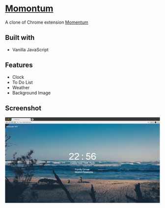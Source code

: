 # [Momontum](https://rlee92.github.io/)

A clone of Chrome extension [Momentum](https://chrome.google.com/webstore/detail/momentum/laookkfknpbbblfpciffpaejjkokdgca?hl=en)

## Built with
- Vanilla JavaScript

## Features
- Clock
- To Do List
- Weather
- Background Image

## Screenshot
![Screenshot](https://github.com/rlee92/toy-projects/blob/master/1-Momontum/Momontum_example.png)
